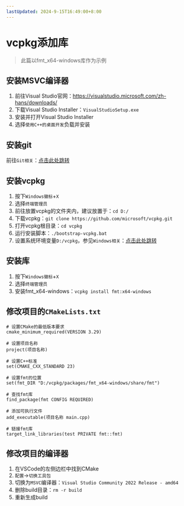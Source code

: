 ```yaml
---
lastUpdated: 2024-9-15T16:49:00+8:00
---
```


# vcpkg添加库

> 此篇以fmt_x64-windows库作为示例

## 安装MSVC编译器

1. 前往Visual Studio官网：<https://visualstudio.microsoft.com/zh-hans/downloads/>
2. 下载Visual Studio Installer：```VisualStudioSetup.exe```
3. 安装并打开Visual Studio Installer
4. 选择```使用C++的桌面开发```负载并安装

## 安装git

前往```Git相关```：[点击此处跳转](/Git相关/安装Git)

## 安装vcpkg

1. 按下```Windows徽标```+```X```
2. 选择```终端管理员```
3. 前往放置vcpkg的文件夹内，建议放置于：```cd D:/```
4. 下载vcpkg：```git clone https://github.com/microsoft/vcpkg.git```
5. 打开vcpkg根目录：```cd vcpkg```
6. 运行安装脚本：```./bootstrap-vcpkg.bat```
7. 设置系统环境变量```D:/vcpkg```，参见```Windows相关```：[点击此处跳转](/Windows相关/设置环境变量)

## 安装库

1. 按下```Windows徽标```+```X```
2. 选择```终端管理员```
3. 安装fmt_x64-windows：```vcpkg install fmt:x64-windows```

## 修改项目的```CMakeLists.txt```

```cmake{5,11,14,17,20}
# 设置CMake的最低版本要求
cmake_minimum_required(VERSION 3.29)

# 设置项目名称
project(项目名称)

# 设置C++标准
set(CMAKE_CXX_STANDARD 23)

# 设置fmt的位置
set(fmt_DIR "D:/vcpkg/packages/fmt_x64-windows/share/fmt")

# 查找fmt库
find_package(fmt CONFIG REQUIRED)

# 添加可执行文件
add_executable(项目名称 main.cpp)

# 链接fmt库
target_link_libraries(test PRIVATE fmt::fmt)
```

## 修改项目的编译器

1. 在VSCode的左侧边栏中找到CMake
2. ```配置```->```切换工具包```
3. 切换为```MSVC```编译器：```Visual Studio Community 2022 Release - amd64```
4. 删除build目录：```rm -r build```
5. 重新生成build